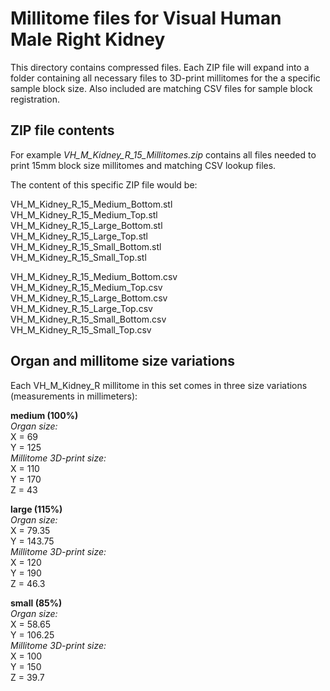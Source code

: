 # Millitome files for Visual Human Male Right Kidney

This directory contains compressed files. Each ZIP file will expand into a folder containing all necessary files to 3D-print millitomes for the a specific sample block size. Also included are matching CSV files for sample block registration.

## ZIP file contents

<p>For example <em>VH_M_Kidney_R_15_Millitomes.zip</em> contains all files needed to print 15mm block size millitomes and matching CSV lookup files.</p>

<p>The content of this specific ZIP file would be:</p>

VH_M_Kidney_R_15_Medium_Bottom.stl<br>
VH_M_Kidney_R_15_Medium_Top.stl<br>
VH_M_Kidney_R_15_Large_Bottom.stl<br>
VH_M_Kidney_R_15_Large_Top.stl<br>
VH_M_Kidney_R_15_Small_Bottom.stl<br>
VH_M_Kidney_R_15_Small_Top.stl<br>

VH_M_Kidney_R_15_Medium_Bottom.csv<br>
VH_M_Kidney_R_15_Medium_Top.csv<br>
VH_M_Kidney_R_15_Large_Bottom.csv<br>
VH_M_Kidney_R_15_Large_Top.csv<br>
VH_M_Kidney_R_15_Small_Bottom.csv<br>
VH_M_Kidney_R_15_Small_Top.csv<br>

## Organ and millitome size variations

<p>Each VH_M_Kidney_R millitome in this set comes in three size variations (measurements in millimeters):</p>

<strong>medium (100%)</strong><br>
<em>Organ size:</em><br>
X = 69<br>
Y = 125<br>
<em>Millitome 3D-print size:</em><br>
X = 110<br>
Y = 170<br>
Z = 43<br>

<strong>large (115%)</strong><br>
<em>Organ size:</em><br>
X = 79.35<br>
Y = 143.75<br>
<em>Millitome 3D-print size:</em><br>
X = 120<br>
Y = 190<br>
Z = 46.3<br>

<strong>small (85%)</strong><br>
<em>Organ size:</em><br>
X = 58.65<br>
Y = 106.25<br>
<em>Millitome 3D-print size:</em><br>
X = 100<br>
Y = 150<br>
Z = 39.7<br>
